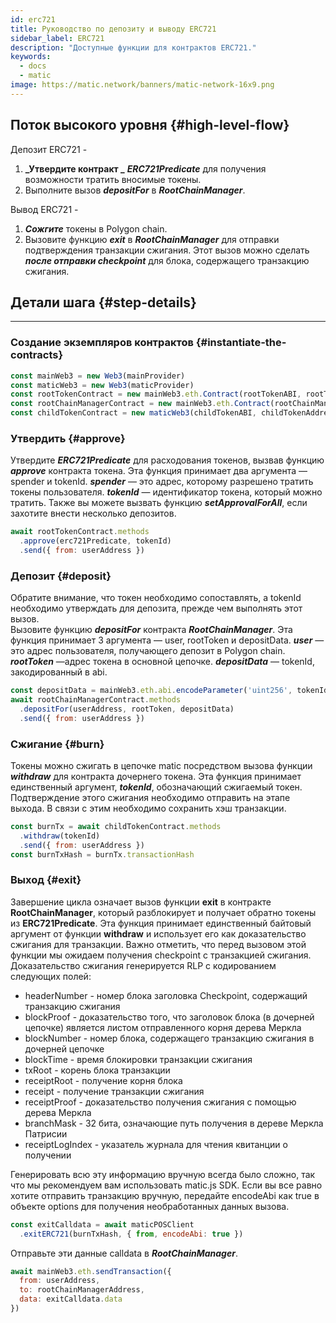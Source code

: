 ```yaml
---
id: erc721
title: Руководство по депозиту и выводу ERC721
sidebar_label: ERC721
description: "Доступные функции для контрактов ERC721."
keywords:
  - docs
  - matic
image: https://matic.network/banners/matic-network-16x9.png
---
```


## Поток высокого уровня {#high-level-flow}

Депозит ERC721 -

1. **_Утвердите контракт _** **_ERC721Predicate_** для получения возможности тратить вносимые токены.
2. Выполните вызов **_depositFor_** в **_RootChainManager_**.

Вывод ERC721 -

1. **_Сожгите_** токены в Polygon chain.
2. Вызовите функцию **_exit_** в **_RootChainManager_** для отправки подтверждения транзакции сжигания. Этот вызов можно сделать **_после отправки checkpoint_** для блока, содержащего транзакцию сжигания.

## Детали шага {#step-details}
---

### Создание экземпляров контрактов {#instantiate-the-contracts}
```js
const mainWeb3 = new Web3(mainProvider)
const maticWeb3 = new Web3(maticProvider)
const rootTokenContract = new mainWeb3.eth.Contract(rootTokenABI, rootTokenAddress)
const rootChainManagerContract = new mainWeb3.eth.Contract(rootChainManagerABI, rootChainManagerAddress)
const childTokenContract = new maticWeb3(childTokenABI, childTokenAddress)
```

### Утвердить {#approve}
Утвердите **_ERC721Predicate_** для расходования токенов, вызвав функцию **_approve_** контракта токена. Эта функция принимает два аргумента — spender и tokenId. **_spender_** — это адрес, которому разрешено тратить токены пользователя. **_tokenId_** — идентификатор токена, который можно тратить. Также вы можете вызвать функцию **_setApprovalForAll_**, если захотите внести несколько депозитов.
```js
await rootTokenContract.methods
  .approve(erc721Predicate, tokenId)
  .send({ from: userAddress })
```

### Депозит {#deposit}
Обратите внимание, что токен необходимо сопоставлять, а tokenId необходимо утверждать для депозита, прежде чем выполнять этот вызов.  
 Вызовите функцию **_depositFor_** контракта **_RootChainManager_**. Эта функция принимает 3 аргумента — user, rootToken и depositData. **_user_** —это адрес пользователя, получающего депозит в Polygon chain. **_rootToken_** —адрес токена в основной цепочке. **_depositData_** —  tokenId, закодированный в abi.
```js
const depositData = mainWeb3.eth.abi.encodeParameter('uint256', tokenId)
await rootChainManagerContract.methods
  .depositFor(userAddress, rootToken, depositData)
  .send({ from: userAddress })
```

### Сжигание {#burn}
Токены можно сжигать в цепочке matic посредством вызова функции **_withdraw_** для контракта дочернего токена. Эта функция принимает единственный аргумент, **_tokenId_**, обозначающий сжигаемый токен. Подтверждение этого сжигания необходимо отправить на этапе выхода. В связи с этим необходимо сохранить хэш транзакции.
```js
const burnTx = await childTokenContract.methods
  .withdraw(tokenId)
  .send({ from: userAddress })
const burnTxHash = burnTx.transactionHash
```

### Выход {#exit}
Завершение цикла означает вызов функции **exit** в контракте **RootChainManager**, который разблокирует и получает обратно токены из **ERC721Predicate**. Эта функция принимает единственный байтовый аргумент от функции **withdraw** и использует его как доказательство сжигания для транзакции. Важно отметить, что перед вызовом этой функции мы ожидаем получения checkpoint с транзакцией сжигания. Доказательство сжигания генерируется RLP с кодированием следующих полей:

- headerNumber - номер блока заголовка Checkpoint, содержащий транзакцию сжигания
- blockProof - доказательство того, что заголовок блока (в дочерней цепочке) является листом отправленного корня дерева Меркла
- blockNumber - номер блока, содержащего транзакцию сжигания в дочерней цепочке
- blockTime - время блокировки транзакции сжигания
- txRoot - корень блока транзакции
- receiptRoot - получение корня блока
- receipt - получение транзакции сжигания
- receiptProof - доказательство получения сжигания с помощью дерева Меркла
- branchMask - 32 бита, означающие путь получения в дереве Меркла Патрисии
- receiptLogIndex - указатель журнала для чтения квитанции о получении

Генерировать всю эту информацию вручную всегда было сложно, так что мы рекомендуем вам использовать matic.js SDK. Если вы все равно хотите отправить транзакцию вручную, передайте encodeAbi как true в объекте options для получения необработанных данных вызова.

```js
const exitCalldata = await maticPOSClient
  .exitERC721(burnTxHash, { from, encodeAbi: true })
```

Отправьте эти данные calldata в **_RootChainManager_**.
```js
await mainWeb3.eth.sendTransaction({
  from: userAddress,
  to: rootChainManagerAddress,
  data: exitCalldata.data
})
```
